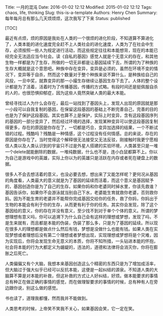 Title: 一月的混沌
Date: 2016-01-02 12:12
Modified: 2015-01-02 12:12
Tags: chaos, life, thinking
Slug: this-is-a-template
Authors: Henry Chen
Summary: 每年每月总有那么几天烦烦烦，这次我写了下来
Status: published

[TOC]

最近有点烦，烦的原因是我处在人类的一个很烦的进化阶段，不知道算不算进化了，人类本能的进化速度完全赶不上人类社会的进化速度，人类为了在社会中生存，必须按照一些人为规定进行活动，而这些规定往往和本能想背，现在的本能已经完全无法适应当今社会。读《自私的基因》感觉人就是个无意义的存在，和其他生物一样都是为了生存，所做的一切无非都是让基因延续下去，所谓的为了种族的生存大概就是这个意思吧。种族中存在变异，变异是必须的，虽然在环境不变的情况下，变异等于自杀，然而这个数量对于整个种族来说不算什么，是种族给自己的风投，一旦中奖，就靠变异的那一小撮生存继续让基因生存下去了。人体的整个设计都是为了活着，活着时为了传播基因，传播的方式略。有段时间还是挺佩服自杀的人的，也很恐惧抑郁症，因为这些人竟然突破人类的最大本能。

曾经寻找过人为什么会存在，最后一站找到了基因头上，发现人出现的原因就是那一小段可以自我复制的基因，在保留这段基因的基础上不断完善自己，完善的目的也是为了保护这段基因。其实也算不上是保护，实际上时变异，含有这段基因序列的基因的一部分变异了，然后经过环境的选择，发现某种变异可以使这段基因复制得更多，存在的原因是你存在了，一切都是巧合，变异加选择的结果，一个不断试错的过程。残酷吗？残酷是一种情感，这个过程没有任何情感。总的来说，存在的原因是你存在了。当时觉得这个解释很无法接受又无法反驳，刚接触时我更宁愿相信人类以及人类认识到的宇宙只不过是外星人搭建的实验环境，人类甚至只是一堆一个delete就能删除的数据，一堆纯数据，什么也不是，连小白鼠都算不上。你以为自己是游戏中的英雄，实际上你以为的英雄只是活跃在内存或者死在硬盘上的数据。

很多人不会去想活着的意义，也没必要去想，想出来了又能怎样呢？更何况从基因的角度看，人类最大的意义就是为了基因的延续而活着，而这个意义是基因赋予的，基因创造你是为了自己的生存。如果你妈和你老婆同时掉水里，你该先救谁？基因告诉你，如果你不会游泳就当别自己下水，老婆能生育就救你老婆，否则救你妈。因为不能生育的老婆并不能帮你完成基因交给你的任务，救了你妈，你妈出于生物的本能会有利于你的生存，从而更有利于你的任务。其实你会发现，除了这个基因给的意义，你的存在并没有意义，至少找不到对于单个个体的意义。所谓的梦想理想有意义吗，你可以追溯下为什么自己会有这样的理想或梦想，发现了吗，不是生来就有，而且都是本能的伪装，伪装了那么多，只是为了基因的延续。所以现在很多人的理想都是做点什么然后有钱，梦想是没做什么也能有钱。如果人类在实现梦想或者理想后没有第二个理想或者梦想出现，实现理想或梦想将是个灾难，因为实现后，你将会发现生命无意义的本质，你将不知所措，一头钻进本能的怀抱，社会将本能的行为大都定义为龌龊的，违法的，道德和法律将会消灭你，你将在膨胀之后死亡。

人类偏偏又有个大脑，我想本来基因创造这么个精密的东西只是为了增加成活率，但大脑过于强大似乎已经可以反抗本能，这便是一起纠结的源泉。不知道人类的大脑算不算是对本能的补救，但这补救的方式让人好纠结，好烦。做本能要求的事情总有种正在做正确的事情的感觉，而在做理智要求的事情的时候，总有种有人在旁边跟你说，别这么做的感觉。

书也读了，道理我都懂，然而我并不能做到。

人类思考的时候，上帝笑不笑我不关心，如果基因会笑，它一定在笑。
